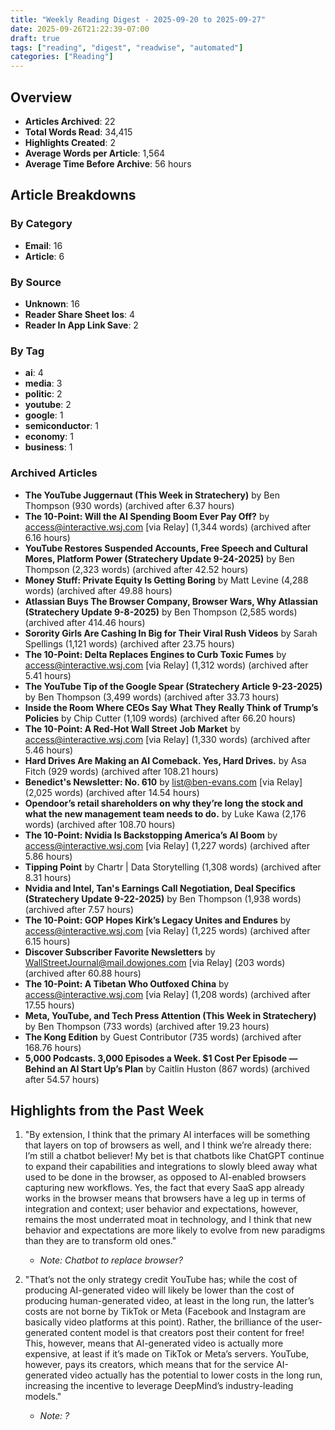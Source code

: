 ```yaml
---
title: "Weekly Reading Digest - 2025-09-20 to 2025-09-27"
date: 2025-09-26T21:22:39-07:00
draft: true
tags: ["reading", "digest", "readwise", "automated"]
categories: ["Reading"]
---
```

## Overview

- **Articles Archived**: 22
- **Total Words Read**: 34,415
- **Highlights Created**: 2
- **Average Words per Article**: 1,564
- **Average Time Before Archive**: 56 hours

## Article Breakdowns

### By Category

- **Email**: 16
- **Article**: 6

### By Source

- **Unknown**: 16
- **Reader Share Sheet Ios**: 4
- **Reader In App Link Save**: 2

### By Tag

- **ai**: 4
- **media**: 3
- **politic**: 2
- **youtube**: 2
- **google**: 1
- **semiconductor**: 1
- **economy**: 1
- **business**: 1

### Archived Articles

- **The YouTube Juggernaut (This Week in Stratechery)** by Ben Thompson (930 words) (archived after 6.37 hours)
- **The 10-Point: Will the AI Spending Boom Ever Pay Off?** by access@interactive.wsj.com [via Relay] (1,344 words) (archived after 6.16 hours)
- **YouTube Restores Suspended Accounts, Free Speech and Cultural Mores, Platform Power (Stratechery Update 9-24-2025)** by Ben Thompson (2,323 words) (archived after 42.52 hours)
- **Money Stuff: Private Equity Is Getting Boring** by Matt Levine (4,288 words) (archived after 49.88 hours)
- **Atlassian Buys The Browser Company, Browser Wars, Why Atlassian (Stratechery Update 9-8-2025)** by Ben Thompson (2,585 words) (archived after 414.46 hours)
- **Sorority Girls Are Cashing In Big for Their Viral Rush Videos** by Sarah Spellings (1,121 words) (archived after 23.75 hours)
- **The 10-Point: Delta Replaces Engines to Curb Toxic Fumes** by access@interactive.wsj.com [via Relay] (1,312 words) (archived after 5.41 hours)
- **The YouTube Tip of the Google Spear (Stratechery Article 9-23-2025)** by Ben Thompson (3,499 words) (archived after 33.73 hours)
- **Inside the Room Where CEOs Say What They Really Think of Trump’s Policies** by Chip Cutter (1,109 words) (archived after 66.20 hours)
- **The 10-Point: A Red-Hot Wall Street Job Market** by access@interactive.wsj.com [via Relay] (1,330 words) (archived after 5.46 hours)
- **Hard Drives Are Making an AI Comeback. Yes, Hard Drives.** by Asa Fitch (929 words) (archived after 108.21 hours)
- **Benedict's Newsletter: No. 610** by list@ben-evans.com [via Relay] (2,025 words) (archived after 14.54 hours)
- **Opendoor’s retail shareholders on why they’re long the stock and what the new management team needs to do.** by Luke Kawa (2,176 words) (archived after 108.70 hours)
- **The 10-Point: Nvidia Is Backstopping America’s AI Boom** by access@interactive.wsj.com [via Relay] (1,227 words) (archived after 5.86 hours)
- **Tipping Point** by Chartr | Data Storytelling (1,308 words) (archived after 8.31 hours)
- **Nvidia and Intel, Tan's Earnings Call Negotiation, Deal Specifics (Stratechery Update 9-22-2025)** by Ben Thompson (1,938 words) (archived after 7.57 hours)
- **The 10-Point: GOP Hopes Kirk’s Legacy Unites and Endures** by access@interactive.wsj.com [via Relay] (1,225 words) (archived after 6.15 hours)
- **Discover Subscriber Favorite Newsletters** by WallStreetJournal@mail.dowjones.com [via Relay] (203 words) (archived after 60.88 hours)
- **The 10-Point: A Tibetan Who Outfoxed China** by access@interactive.wsj.com [via Relay] (1,208 words) (archived after 17.55 hours)
- **Meta, YouTube, and Tech Press Attention (This Week in Stratechery)** by Ben Thompson (733 words) (archived after 19.23 hours)
- **The Kong Edition** by Guest Contributor (735 words) (archived after 168.76 hours)
- **5,000 Podcasts. 3,000 Episodes a Week. $1 Cost Per Episode — Behind an AI Start Up’s Plan** by Caitlin Huston (867 words) (archived after 54.57 hours)

## Highlights from the Past Week

1. "By extension, I think that the primary AI interfaces will be something that layers on top of browsers as well, and I think we’re already there: I’m still a chatbot believer! My bet is that chatbots like ChatGPT continue to expand their capabilities and integrations to slowly bleed away what used to be done in the browser, as opposed to AI-enabled browsers capturing new workflows. Yes, the fact that every SaaS app already works in the browser means that browsers have a leg up in terms of integration and context; user behavior and expectations, however, remains the most underrated moat in technology, and I think that new behavior and expectations are more likely to evolve from new paradigms than they are to transform old ones."
   - *Note: Chatbot to replace browser?*

2. "That’s not the only strategy credit YouTube has; while the cost of producing AI-generated video will likely be lower than the cost of producing human-generated video, at least in the long run, the latter’s costs are not borne by TikTok or Meta (Facebook and Instagram are basically video platforms at this point). Rather, the brilliance of the user-generated content model is that creators post their content for free! This, however, means that AI-generated video is actually more expensive, at least if it’s made on TikTok or Meta’s servers. YouTube, however, pays its creators, which means that for the service AI-generated video actually has the potential to lower costs in the long run, increasing the incentive to leverage DeepMind’s industry-leading models."
   - *Note: ?*
